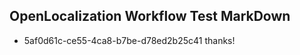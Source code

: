 ## OpenLocalization Workflow Test MarkDown
* 5af0d61c-ce55-4ca8-b7be-d78ed2b25c41 thanks!

<!--HONumber=Sep16_HO1-->


